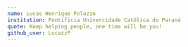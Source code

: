 ```yaml
---
name: Lucas Henrique Polazzo
institution: Pontificia Univercidade Católica do Paraná 
quote: Keep helping people, one time will be you!
github_user: LucazzP
---
```

